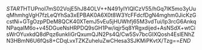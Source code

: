 $START$HTUPnoI7mS02VojE5hJ84OLV++N491ylYlQlCzV55/hGq7lK5mo3yUuqMhmhgVgH7fzLeQYhSa3xEPBAK0A6X0t8W3YcFFdcfDgN4mghm0JicKzGcstNi+GTgOzpPDeM8QCK40XTemJ5vEu5jHUWhfj65M3vdTui/Ip3rcG6AnkqNPaqaIM6o+v45DGueNsHRPDQ9sGH1Pw/iqjr5q8YRgxdijed+AsNSdX+wtCisWrOYuxkdQ8dPqz6unkIiGrQxumQJN2Ps4Q/Cw5Sv7bcGIXQosh4EslENhZN3HBmN6U6fQs8+CDqLvxTZKZuheluZwCHesa3SJKMiPKvtX/Tzg==$END$